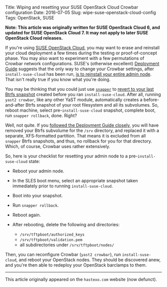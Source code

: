 Title: Wiping and resetting your SUSE OpenStack Cloud Crowbar configuration
Date: 2016-07-05
Slug: wipe-suse-openstack-cloud-config
Tags: OpenStack, SUSE

**Note: This article was originally written for SUSE OpenStack Cloud
6, and updated for SUSE OpenStack Cloud 7. It may not apply to later
SUSE OpenStack Cloud releases.**

If you're using [SUSE OpenStack
Cloud](https://www.suse.com/products/suse-openstack-cloud), you may
want to erase and reinstall your cloud deployment a few times during
the testing or proof-of-concept phase. You may also want to experiment
with a few permutations of Crowbar network configurations. SUSE's
(otherwise excellent) [Deployment
Guide](https://www.suse.com/documentation/suse-openstack-cloud-7/book_cloud_deploy/data/book_cloud_deploy.html)
suggests that the only way to change your Crowbar settings, after
`install-suse-cloud` has been run, [is to reinstall your entire admin
node](https://www.suse.com/documentation/suse-openstack-cloud-7/book_cloud_deploy/data/sec_depl_adm_inst_crowbar_network.html).
That isn't really true if you know what you're doing.

You may be thinking that you could just use
[`snapper`](http://snapper.io/) to
[revert to your last Btrfs snapshot](https://www.suse.com/documentation/sles-12/book_sle_admin/data/sec_snapper_auto.html)
created before you ran `install-suse-cloud`. After all, running `yast2
crowbar`, like any other YaST module, automatically creates a
before-and-after Btrfs snapshot of your root filesystem and all its
subvolumes. So, reboot machine, select pre-`install-suse-cloud`
snapshot, complete boot, run `snapper rollback`, done. Right?

Well, not quite. If you
[followed the Deployment Guide closely,](https://www.suse.com/documentation/suse-openstack-cloud-7/book_cloud_deploy/data/sec_depl_adm_inst_partition.html)
you will have removed your Btrfs subvolume for the `/srv` directory,
and replaced it with a separate, XFS-formatted partition. That means
it is excluded from all `snapper` Btrfs snapshots, and thus, no
rollback for you for that directory. Which, of course, Crowbar uses
rather extensively.

So, here is your checklist for resetting your admin node to a
pre-`install-suse-cloud` state:

- Reboot your admin node.

- In the SLES boot menu, select an appropriate snapshot taken
  immediately prior to running `install-suse-cloud`.

- Boot into your snapshot.

- Run `snapper rollback`.

- Reboot again.

- After rebooting, delete the following and directories:

    * `/srv/tftpboot/authorized_keys`
    * `/srv/tftpboot/validation.pem`
    * all subdirectories under `/srv/tftpboot/nodes/`

Then, you can reconfigure Crowbar (`yast2 crowbar`), run
`install-suse-cloud`, and reboot your OpenStack nodes. They should be
discovered anew, and you're then able to redeploy your OpenStack
barclamps to them.

* * *

This article originally appeared on the `hastexo.com` website (now defunct).
